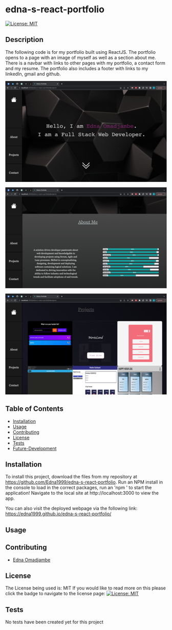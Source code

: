 # edna-s-react-portfolio
 [![License: MIT](https://img.shields.io/badge/License-MIT-yellow.svg)](https://opensource.org/licenses/MIT)

## Description
The following code is for my portfolio built using ReactJS. The portfolio opens to a page with an image of myself as well as a section about me. There is a navbar with links to other pages with my portfolio, a contact form and my resume. The portfolio also includes a footer with links to my linkedIn, gmail and github. 


![screenshot of portfolio](./src/assets/images/home.png)

![screenshot of portfolio](./src/assets/images/about.png)

![screenshot of portfolio](./src/assets/images/projects.png)

  ## Table of Contents

  - [Installation](#installation)
  - [Usage](#usage)
  - [Contributing](#contributing)
  - [License](#license)
  - [Tests](#tests)
  - [Future-Development](#future-development)

  ## Installation

  To install this project, download the files from my repository at https://github.com/Edna1999/edna-s-react-portfolio. Run an NPM install in the console to load in the correct packages, run an 'npm ' to start the application! Navigate to the local site at http://localhost:3000 to view the app.

  You can also visit the deployed webpage via the following link:  https://edna1999.github.io/edna-s-react-portfolio/
  
  ## Usage


  ## Contributing

  - [Edna Omadjambe](https://github.com/Edna1999)


  ## License
  The License being used is: MIT
  If you would like to read more on this please click the badge to navigate to the license page: 
  [![License: MIT](https://img.shields.io/badge/License-MIT-yellow.svg)](https://opensource.org/licenses/MIT)

  ## Tests

  No tests have been created yet for this project
